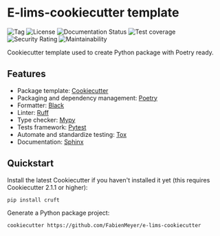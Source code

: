 # E-lims-cookiecutter template

![Tag](https://img.shields.io/github/v/tag/FabienMeyer/e-lims-cookiecutter) ![License](https://img.shields.io/pypi/l/e-lims) ![Documentation Status](https://readthedocs.org/projects/e-lims/badge/?version=latest) ![Test coverage](https://codecov.io/gh/FabienMeyer/e-lims-cookiecutter/branch/main/graph/badge.svg?token=H2L1PG5S5A) ![Security Rating](https://sonarcloud.io/api/project_badges/measure?project=FabienMeyer_e-lims-cookiecutter&metric=security_rating) ![Maintainability](https://sonarcloud.io/api/project_badges/measure?project=FabienMeyer_e-lims-cookiecutter&metric=sqale_rating)

Cookiecutter template used to create Python package with Poetry ready.

## Features

* Package template: [Cookiecutter](https://github.com/cookiecutter/cookiecutter)
* Packaging and dependency management: [Poetry](https://python-poetry.org/)
* Formatter: [Black](https://black.readthedocs.io/en/stable/)
* Linter: [Ruff](https://docs.astral.sh/ruff/)
* Type checker: [Mypy](https://mypy.readthedocs.io/en/stable/#)
* Tests framework: [Pytest](https://docs.pytest.org/en/stable/)
* Automate and standardize testing: [Tox](http://testrun.org/tox/)
* Documentation: [Sphinx](http://sphinx-doc.org/)

## Quickstart

Install the latest Cookiecutter if you haven't installed it yet (this requires Cookiecutter 2.1.1 or higher):

```bash
pip install cruft
```

Generate a Python package project:
```bash
cookiecutter https://github.com/FabienMeyer/e-lims-cookiecutter
```